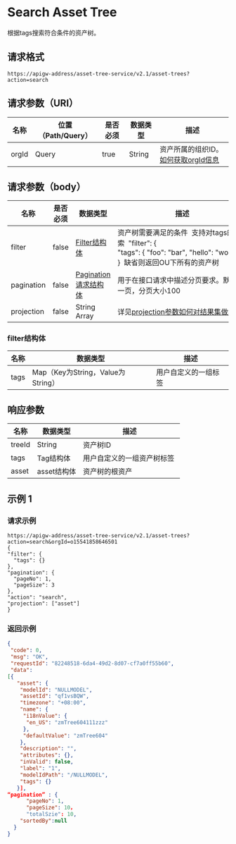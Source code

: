 # Search Asset Tree

根据tags搜索符合条件的资产树。

## 请求格式

```
https://apigw-address/asset-tree-service/v2.1/asset-trees?action=search
```

## 请求参数（URI）

| 名称          | 位置（Path/Query） | 是否必须 | 数据类型 | 描述      |
|---------------|------------------|----------|-----------|--------------|
| orgId         | Query            | true     | String    | 资产所属的组织ID。[如何获取orgId信息](/docs/api/zh_CN/latest/api_faqs#orgid-orgid)                |

## 请求参数（body）

| 名称          | 是否必须 | 数据类型 | 描述      |
|-----------------|---------------|-------------------|-----|
| filter| false         | [Filter结构体](#filterstruc)          | 资产树需要满足的条件  支持对tags的搜索  "filter": {  "tags": { "foo": "bar", "hello": "world" }  }  缺省则返回OU下所有的资产树   |
| pagination| false         | [Pagination请求结构体](/docs/api/zh_CN/latest/overview.html?highlight=pagination#pagination)  | 用于在接口请求中描述分页要求。默认第一页，分页大小100                               |
| projection| false         | String Array          | 详见[projection参数如何对结果集做裁剪](/docs/api/zh_CN/latest/api_faqs.html#projection)|


### filter结构体<filterstruc>

| 名称        | 数据类型 | 描述      |
|-----------|------------------------------------|-----------------------|
| tags| Map（Key为String，Value为String）  | 用户自定义的一组标签  |


## 响应参数

| 名称| 数据类型 | 描述         |
|-------------|-----------------------------------|-----------------------------|
| treeId| String                            | 资产树ID                    |
| tags| Tag结构体 | 用户自定义的一组资产树标签  |
| asset| asset结构体                     | 资产树的根资产              |



## 示例 1

### 请求示例

```
https://apigw-address/asset-tree-service/v2.1/asset-trees?action=search&orgId=o15541858646501
{
"filter": {
  "tags": {}
},
"pagination": {
  "pageNo": 1,
  "pageSize": 3
},
"action": "search",
"projection": ["asset"]
}
```

### 返回示例

```json
{
 "code": 0,
 "msg": "OK",
 "requestId": "82248518-6da4-49d2-8d07-cf7a0ff55b60",
 "data": 
[{
   "asset": {
    "modelId": "NULLMODEL",
    "assetId": "qf1vsBQW",
    "timezone": "+08:00",
    "name": {
     "i18nValue": {
      "en_US": "zmTree604111zzz"
     },
     "defaultValue": "zmTree604"
    },
    "description": "",
    "attributes": {},
    "inValid": false,
    "label": "1",
    "modelIdPath": "/NULLMODEL",
    "tags": {} 
   }],
“pagination” : {
      "pageNo": 1,
      "pageSize": 10，
      "totalSzie": 10,
    "sortedBy":null
  }
}
```

